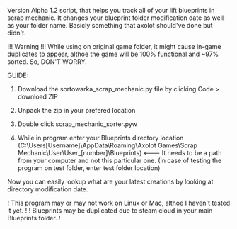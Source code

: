 Version Alpha 1.2 script, that helps you track all of your lift blueprints in scrap mechanic.
It changes your blueprint folder modification date as well as your folder name. Basicly something that axolot should've done but didn't.

!!! Warning !!! While using on original game folder, it might cause in-game duplicates to appear, althoe the game will be 100% functional and ~97% sorted. So, DON'T WORRY.

GUIDE:

1. Download the sortowarka_scrap_mechanic.py file by clicking Code > download ZIP

2. Unpack the zip in your prefered location

3. Double click scrap_mechanic_sorter.pyw

4. While in program enter your Blueprints directory location (C:\Users\[Username]\AppData\Roaming\Axolot Games\Scrap Mechanic\User\User\_[number]\Blueprints)  <--- It needs to be a path from your computer and not this particular one. (In case of testing the program on test folder, enter test folder location)

Now you can easily lookup what are your latest creations by looking at directory modification date.

! This program may or may not work on Linux or Mac, althoe I haven't tested it yet. !
! Blueprints may be duplicated due to steam cloud in your main Blueprints folder. !
